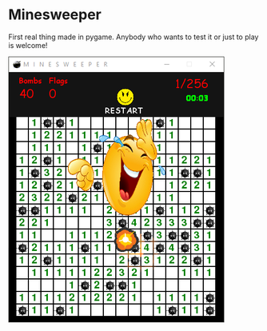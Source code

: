 # Minesweeper

First real thing made in pygame.
Anybody who wants to test it or just to play is welcome!

![GitHub Logo](readme.png)
